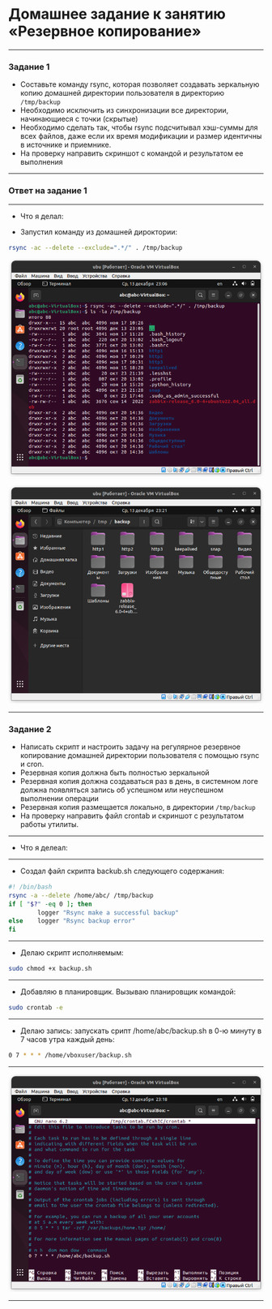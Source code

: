 # Домашнее задание к занятию  «Резервное копирование»

------

### Задание 1
- Составьте команду rsync, которая позволяет создавать зеркальную копию домашней директории пользователя в директорию `/tmp/backup`
- Необходимо исключить из синхронизации все директории, начинающиеся с точки (скрытые)
- Необходимо сделать так, чтобы rsync подсчитывал хэш-суммы для всех файлов, даже если их время модификации и размер идентичны в источнике и приемнике.
- На проверку направить скриншот с командой и результатом ее выполнения

---
### Ответ на задание 1

---
- Что я делал:
* Запустил команду из домашней дироктории:
``` bash
rsync -ac --delete --exclude=".*/" . /tmp/backup
```
![scrsh](https://github.com/Lexacbr/reserve-copy/blob/main/scrsh/lsla.png)

![scrsh](https://github.com/Lexacbr/reserve-copy/blob/main/scrsh/abc.png)

------

### Задание 2
- Написать скрипт и настроить задачу на регулярное резервное копирование домашней директории пользователя с помощью rsync и cron.
- Резервная копия должна быть полностью зеркальной
- Резервная копия должна создаваться раз в день, в системном логе должна появляться запись об успешном или неуспешном выполнении операции
- Резервная копия размещается локально, в директории `/tmp/backup`
- На проверку направить файл crontab и скриншот с результатом работы утилиты.

------
* Что я делеал:
---
* Создал файл скрипта backub.sh следующего содержания:
```bash
#! /bin/bash
rsync -a --delete /home/abc/ /tmp/backup
if [ "$?" -eq 0 ]; then
        logger "Rsync make a successful backup"
else    logger "Rsync backup error"
fi
```
---
* Делаю скрипт исполняемым:
```bash
sudo chmod +x backup.sh 
```
---
* Добавляю в планировщик. Вызываю планировщик командой:
```bash
sudo crontab -e
```
---
* Делаю запись: запускать срипт /home/abc/backup.sh в 0-ю минуту в 7 часов утра каждый день:

```bash
0 7 * * * /home/vboxuser/backup.sh
```
---
![scrsh](https://github.com/Lexacbr/reserve-copy/blob/main/scrsh/cron.png)

------

